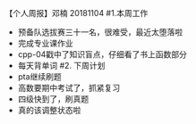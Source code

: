 【个人周报】邓楠	20181104
 #1.本周工作
 - 预备队选拔赛三十一名，很难受，最近太堕落啦	
 - 完成专业课作业
 - cpp-04戳中了知识盲点，仔细看了书上函数部分
 - 每天背单词
 #2.	下周计划		
 - pta继续刷题
 - 高数要期中考试了，抓紧复习	
 - 四级快到了，刷真题
 - 真的该调整状态啦

